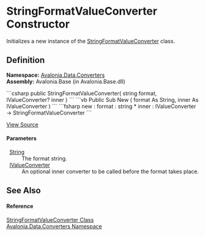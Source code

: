 # StringFormatValueConverter Constructor


Initializes a new instance of the <a href="T_Avalonia_Data_Converters_StringFormatValueConverter">StringFormatValueConverter</a> class.



## Definition
**Namespace:** <a href="N_Avalonia_Data_Converters">Avalonia.Data.Converters</a>  
**Assembly:** Avalonia.Base (in Avalonia.Base.dll)

<Tabs groupId="api-code-preview">
<TabItem value="csharp" label="C#">
```csharp
public StringFormatValueConverter(
	string format,
	IValueConverter? inner
)
```
</TabItem>
<TabItem value="vb" label="VB">
```vb
Public Sub New ( 
	format As String,
	inner As IValueConverter
)
```
</TabItem>
<TabItem value="fsharp" label="F#">
```fsharp
new : 
        format : string * 
        inner : IValueConverter -> StringFormatValueConverter
```
</TabItem>
</Tabs>



<a href="https://github.com/AvaloniaUI/Avalonia/tree/master/src/Avalonia.Base/Data/Converters/StringFormatValueConverter.cs#L18" title="View the source code">View Source</a>



#### Parameters
<dl><dt>  <a href="https://learn.microsoft.com/dotnet/api/system.string" target="_blank" rel="noopener noreferrer">String</a></dt><dd>The format string.</dd><dt>  <a href="T_Avalonia_Data_Converters_IValueConverter">IValueConverter</a></dt><dd>An optional inner converter to be called before the format takes place.</dd></dl>

## See Also


#### Reference
<a href="T_Avalonia_Data_Converters_StringFormatValueConverter">StringFormatValueConverter Class</a>  
<a href="N_Avalonia_Data_Converters">Avalonia.Data.Converters Namespace</a>  

